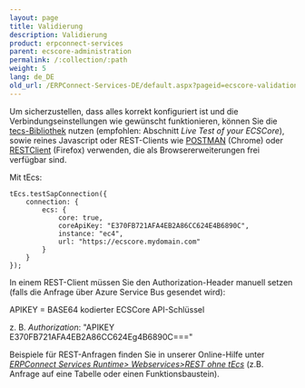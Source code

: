 ```yaml
---
layout: page
title: Validierung
description: Validierung
product: erpconnect-services
parent: ecscore-administration
permalink: /:collection/:path
weight: 5
lang: de_DE
old_url: /ERPConnect-Services-DE/default.aspx?pageid=ecscore-validation
---
```


Um sicherzustellen, dass alles korrekt konfiguriert ist und die Verbindungseinstellungen wie gewünscht funktionieren, können Sie die [tecs-Bibliothek](https://static.theobald-software.com/theobald.ecs.micro/5.4.2/) nutzen (empfohlen: Abschnitt *Live Test of your ECSCore*), sowie reines Javascript oder REST-Clients wie [POSTMAN](https://chrome.google.com/webstore/detail/postman-rest-client/fdmmgilgnpjigdojojpjoooidkmcomcm) (Chrome) oder [RESTClient](https://addons.mozilla.org/de/firefox/addon/restclient/) (Firefox) verwenden, die als Browsererweiterungen frei verfügbar sind.

Mit tEcs:
```
tEcs.testSapConnection({
    connection: {
        ecs: {
            core: true,
            coreApiKey: "E370FB721AFA4EB2A86CC624E4B6890C",
            instance: "ec4",
            url: "https://ecscore.mydomain.com"
        }
    }
});
```

In einem REST-Client müssen Sie den Authorization-Header manuell setzen (falls die Anfrage über Azure Service Bus gesendet wird):

APIKEY  =  BASE64 kodierter ECSCore API-Schlüssel

z. B. *Authorization*: "APIKEY E370FB721AFA4EB2A86CC624Eg4B6890C==="

Beispiele für REST-Anfragen finden Sie in unserer Online-Hilfe unter *[ERPConnect Services Runtime> Webservices>REST ohne tEcs](../../ecs-de/ecs-runtime/ecs-webservices/rest-ohne-tecs/)* (z.B. Anfrage auf eine Tabelle oder einen Funktionsbaustein).

